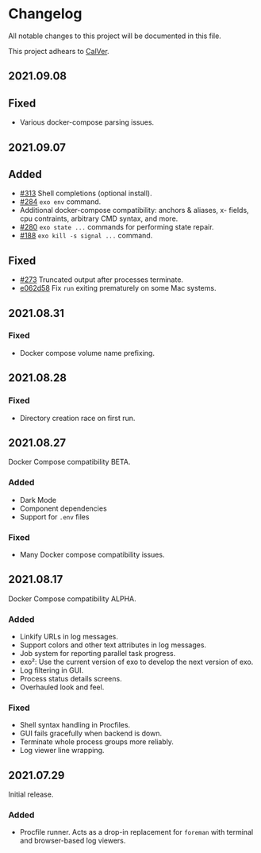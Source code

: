 # Changelog

All notable changes to this project will be documented in this file.

This project adhears to [CalVer](./docs/pages/versioning.md).

## 2021.09.08

## Fixed

- Various docker-compose parsing issues.

## 2021.09.07

## Added

- [#313](https://github.com/deref/exo/pull/213) Shell completions (optional install).
- [#284](https://github.com/deref/exo/pull/284) `exo env` command.
- Additional docker-compose compatibility: anchors & aliases, x- fields, cpu
  contraints, arbitrary CMD syntax, and more.
- [#280](https://github.com/deref/exo/pull/280) `exo state ...` commands for performing state repair.
- [#188](https://github.com/deref/exo/issues/188) `exo kill -s signal ...` command.

## Fixed

- [#273](https://github.com/deref/exo/pull/273) Truncated output after processes terminate.
- [e062d58](https://github.com/deref/exo/commit/e062d589fec56fcbefc777444eb6d1ac4ddf0d7d) Fix `run` exiting prematurely on some Mac systems.

## 2021.08.31

### Fixed

- Docker compose volume name prefixing.

## 2021.08.28

### Fixed

- Directory creation race on first run.

## 2021.08.27

Docker Compose compatibility BETA.

### Added

- Dark Mode
- Component dependencies
- Support for `.env` files

### Fixed

- Many Docker compose compatibility issues.

## 2021.08.17

Docker Compose compatibility ALPHA.

### Added

- Linkify URLs in log messages.
- Support colors and other text attributes in log messages.
- Job system for reporting parallel task progress.
- exo²: Use the current version of exo to develop the next version of exo.
- Log filtering in GUI.
- Process status details screens.
- Overhauled look and feel.

### Fixed

- Shell syntax handling in Procfiles.
- GUI fails gracefully when backend is down.
- Terminate whole process groups more reliably.
- Log viewer line wrapping.

## 2021.07.29

Initial release.

### Added

- Procfile runner. Acts as a drop-in replacement for `foreman` with terminal
  and browser-based log viewers.
